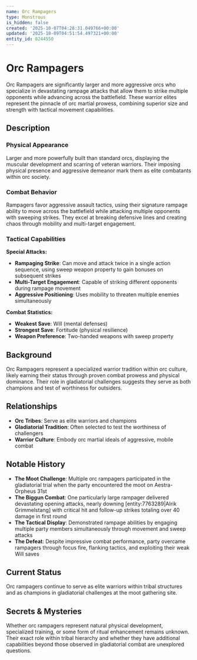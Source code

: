 ```yaml
---
name: Orc Rampagers
type: Monstrous
is_hidden: false
created: '2025-10-07T04:28:31.049766+00:00'
updated: '2025-10-09T04:51:54.497321+00:00'
entity_id: 8244550
---
```


# Orc Rampagers

Orc Rampagers are significantly larger and more aggressive orcs who specialize in devastating rampage attacks that allow them to strike multiple opponents while advancing across the battlefield. These warrior elites represent the pinnacle of orc martial prowess, combining superior size and strength with tactical movement capabilities.

## Description

### Physical Appearance

Larger and more powerfully built than standard orcs, displaying the muscular development and scarring of veteran warriors. Their imposing physical presence and aggressive demeanor mark them as elite combatants within orc society.

### Combat Behavior

Rampagers favor aggressive assault tactics, using their signature rampage ability to move across the battlefield while attacking multiple opponents with sweeping strikes. They excel at breaking defensive lines and creating chaos through mobility and multi-target engagement.

### Tactical Capabilities

**Special Attacks:**
- **Rampaging Strike**: Can move and attack twice in a single action sequence, using sweep weapon property to gain bonuses on subsequent strikes
- **Multi-Target Engagement**: Capable of striking different opponents during rampage movement
- **Aggressive Positioning**: Uses mobility to threaten multiple enemies simultaneously

**Combat Statistics:**
- **Weakest Save**: Will (mental defenses)
- **Strongest Save**: Fortitude (physical resilience)
- **Weapon Preference**: Two-handed weapons with sweep property

## Background

Orc Rampagers represent a specialized warrior tradition within orc culture, likely earning their status through proven combat prowess and physical dominance. Their role in gladiatorial challenges suggests they serve as both champions and test of worthiness for outsiders.

## Relationships

- **Orc Tribes**: Serve as elite warriors and champions
- **Gladiatorial Tradition**: Often selected to test the worthiness of challengers
- **Warrior Culture**: Embody orc martial ideals of aggressive, mobile combat

## Notable History

- **The Moot Challenge**: Multiple orc rampagers participated in the gladiatorial trial when the party encountered the moot on Aestra-Orpheus 31st
- **The Biggun Combat**: One particularly large rampager delivered devastating opening attacks, nearly downing [entity:7763289|Alrik Grimmelstang] with critical hit and follow-up strikes totaling over 40 damage in first round
- **The Tactical Display**: Demonstrated rampage abilities by engaging multiple party members simultaneously through movement and sweep attacks
- **The Defeat**: Despite impressive combat performance, party overcame rampagers through focus fire, flanking tactics, and exploiting their weak Will saves

## Current Status

Orc rampagers continue to serve as elite warriors within tribal structures and as champions in gladiatorial challenges at the moot gathering site.

## Secrets & Mysteries

Whether orc rampagers represent natural physical development, specialized training, or some form of ritual enhancement remains unknown. Their exact role within tribal hierarchy and whether they have additional capabilities beyond those observed in gladiatorial combat are unexplored questions.
